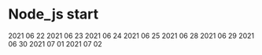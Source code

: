 # Node_js start
2021 06 22 
2021 06 23
2021 06 24 
2021 06 25
2021 06 28
2021 06 29
2021 06 30
2021 07 01
2021 07 02
